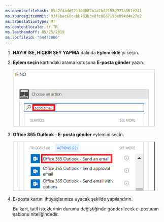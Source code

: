 ```yaml
---
ms.openlocfilehash: 05c2f4add521300687b1a7bf21580977a161e241
ms.sourcegitcommit: 93f8bac60cebb783b3a8fc8887193e094d4e27e2
ms.translationtype: MT
ms.contentlocale: tr-TR
ms.lasthandoff: 05/25/2019
ms.locfileid: "64472006"
---
```

1. **HAYIR İSE, HİÇBİR ŞEY YAPMA** dalında **Eylem ekle**'yi seçin.
2. **Eylem seçin** kartındaki arama kutusuna **E-posta gönder** yazın.
   
    ![E-posta eylemini arayın](media/modern-approvals/search-send-email-no.png)
3. **Office 365 Outlook - E-posta gönder** eylemini seçin.
   
    ![E-posta gönder eylemini seçin](media/modern-approvals/select-send-email-no.png)
4. E-posta kartını ihtiyaçlarınıza uyacak şekilde yapılandırın.
   
     Bu kart, tatil isteklerinin durumu değiştiğinde gönderilecek e-postanın şablonu niteliğindedir.

